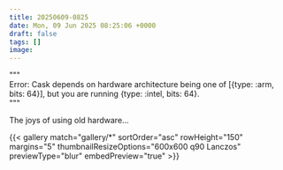 ```yaml
---
title: 20250609-0825
date: Mon, 09 Jun 2025 08:25:06 +0000
draft: false
tags: []
image: 
---
```


"""  
Error: Cask depends on hardware architecture being one of \[{type: :arm, bits: 64}], but you are running {type: :intel, bits: 64}.  
"""

The joys of using old hardware…

{{< gallery match="gallery/*" sortOrder="asc" rowHeight="150" margins="5" thumbnailResizeOptions="600x600 q90 Lanczos" previewType="blur" embedPreview="true" >}}

